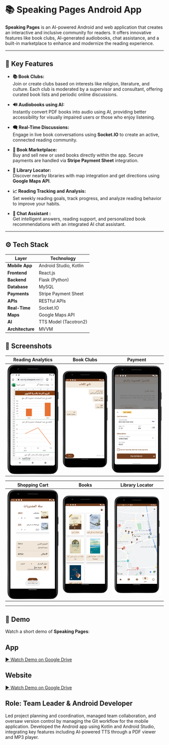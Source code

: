 # 📚 Speaking Pages Android App

**Speaking Pages** is an AI-powered Android and web application that creates an interactive and inclusive community for readers. It offers innovative features like book clubs, AI-generated audiobooks, chat assistance, and a built-in marketplace to enhance and modernize the reading experience. 

---

## 🔑 Key Features

- **📚 Book Clubs:**  
  Join or create clubs based on interests like religion, literature, and culture. Each club is moderated by a supervisor and consultant, offering curated book lists and periodic online discussions.

- **🔊 Audiobooks using AI:**  
  Instantly convert PDF books into audio using AI, providing better accessibility for visually impaired users or those who enjoy listening.

- **🗨️ Real-Time Discussions:**  
  Engage in live book conversations using **Socket.IO** to create an active, connected reading community.

- **🛒 Book Marketplace:**  
  Buy and sell new or used books directly within the app. Secure payments are handled via **Stripe Payment Sheet** integration.

- **📍 Library Locator:**  
  Discover nearby libraries with map integration and get directions using **Google Maps API**.

- **📈 Reading Tracking and Analysis:**  
  Set weekly reading goals, track progress, and analyze reading behavior to improve your habits.

- **💬 Chat Assistant :**  
  Get intelligent answers, reading support, and personalized book recommendations with an integrated AI chat assistant.


---

## ⚙️ Tech Stack

| Layer        | Technology                         |
|--------------|-------------------------------------|
| **Mobile App** | Android Studio, Kotlin              |
| **Frontend**   | React.js                            |
| **Backend**    | Flask (Python)                      |
| **Database**   | MySQL                               |
| **Payments**   | Stripe Payment Sheet                |
| **APIs**       | RESTful APIs                        |
| **Real-Time**  | Socket.IO                           |
| **Maps**       | Google Maps API                     |
| **AI**         | TTS Model  (Tacotron2)              |
| **Architecture** | MVVM                              |


## 📸 Screenshots

| Reading Analytics | Book Clubs | Payment |
|-------------|------------|------------------|
| ![Home](Screenshot_20240703_152759.png) | ![Chat](Screenshot_20240703_140149.png) | ![Payment](Screenshot_20240703_140029.png) |

| Shopping Cart | Books | Library Locator |
|----------------|-------------|------------------|
| ![Cart](Screenshot_20240703_140425.png) | ![AudioBooks](Screenshot_20240703_140237.png) | ![Library](Screenshot.png) |

---

## 🎥 Demo

Watch a short demo of **Speaking Pages**:

## App

[▶️ Watch Demo on Google Drive](https://drive.google.com/file/d/1HSEzI0zNYZW1C06MAOEclHGzoJ-9IP2u/view)

## Website

[▶️ Watch Demo on Google Drive](https://drive.google.com/file/d/1a4t505RqH322_RBUmgNSOpM8-EeT0sfI/view)

## Role: Team Leader & Android Developer

Led project planning and coordination, managed team collaboration, and oversaw version control by managing the Git workflow for the mobile application. Developed the Android app using Kotlin and Android Studio, integrating key features including AI-powered TTS through a PDF viewer and MP3 player.

